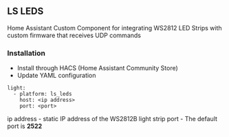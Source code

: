 ## LS LEDS
Home Assistant Custom Component for integrating WS2812 LED Strips with custom firmware that receives UDP commands

### Installation
- Install through HACS (Home Assistant Community Store)
- Update YAML configuration

```
light:
  - platform: ls_leds
    host: <ip address>
    port: <port>
```

ip address - static IP address of the WS2812B light strip
port - The default port is **2522**

